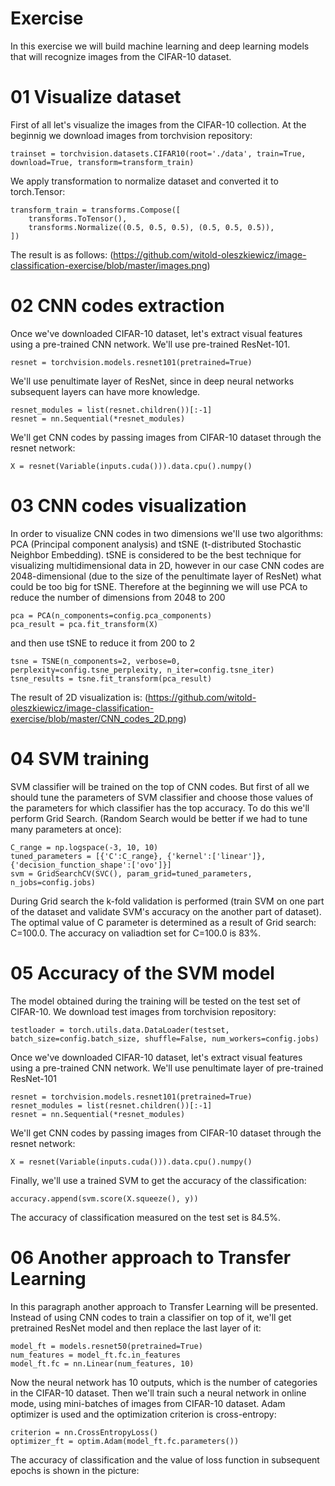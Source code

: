 # Exercise
In this exercise we will build machine learning and deep learning models that will recognize images from the CIFAR-10 dataset.
# 01 Visualize dataset
First of all let's visualize the images from the CIFAR-10 collection. At the beginnig we download images from torchvision repository:
```
trainset = torchvision.datasets.CIFAR10(root='./data', train=True, download=True, transform=transform_train)
```

We apply transformation to normalize dataset and converted it to torch.Tensor:

```
transform_train = transforms.Compose([
    transforms.ToTensor(),
    transforms.Normalize((0.5, 0.5, 0.5), (0.5, 0.5, 0.5)),
])
```

The result is as follows:
(https://github.com/witold-oleszkiewicz/image-classification-exercise/blob/master/images.png)

# 02 CNN codes extraction

Once we've downloaded CIFAR-10 dataset, let's extract visual features using a pre-trained CNN network. We'll use pre-trained ResNet-101. 

```
resnet = torchvision.models.resnet101(pretrained=True)

```
We'll use penultimate layer of ResNet, since in deep neural networks subsequent layers can have more knowledge.

```
resnet_modules = list(resnet.children())[:-1]
resnet = nn.Sequential(*resnet_modules)
```

We'll get CNN codes by passing images from CIFAR-10 dataset through the resnet network:

```
X = resnet(Variable(inputs.cuda())).data.cpu().numpy()
```

# 03 CNN codes visualization

In order to visualize CNN codes in two dimensions we'll use two algorithms: PCA (Principal component analysis) and tSNE (t-distributed Stochastic Neighbor Embedding). tSNE is considered to be the best technique for visualizing multidimensional data in 2D, however in our case CNN codes are 2048-dimensional (due to the size of the penultimate layer of ResNet) what could be too big for tSNE. Therefore at the beginning we will use PCA to reduce the number of dimensions from 2048 to 200
```
pca = PCA(n_components=config.pca_components)
pca_result = pca.fit_transform(X)

```
and then use tSNE to reduce it from 200 to 2
```
tsne = TSNE(n_components=2, verbose=0, perplexity=config.tsne_perplexity, n_iter=config.tsne_iter)
tsne_results = tsne.fit_transform(pca_result)

```

The result of 2D visualization is:
(https://github.com/witold-oleszkiewicz/image-classification-exercise/blob/master/CNN_codes_2D.png)

# 04 SVM training

SVM classifier will be trained on the top of CNN codes. But first of all we should tune the parameters of SVM classifier and choose those values of the parameters for which classifier has the top accuracy. To do this we'll perform Grid Search. (Random Search would be better if we had to tune many parameters at once):

```
C_range = np.logspace(-3, 10, 10)
tuned_parameters = [{'C':C_range}, {'kernel':['linear']}, {'decision_function_shape':['ovo']}]
svm = GridSearchCV(SVC(), param_grid=tuned_parameters, n_jobs=config.jobs)
```

During Grid search the k-fold validation is performed (train SVM on one part of the dataset and validate SVM's accuracy on the another part of dataset). The optimal value of C parameter is determined as a result of Grid search: C=100.0. The accuracy on valiadtion set for C=100.0 is 83%.

# 05 Accuracy of the SVM model

The model obtained during the training will be tested on the test set of CIFAR-10. We download test images from torchvision repository:
```
testloader = torch.utils.data.DataLoader(testset, batch_size=config.batch_size, shuffle=False, num_workers=config.jobs)
```
Once we've downloaded CIFAR-10 dataset, let's extract visual features using a pre-trained CNN network. We'll use penultimate layer of pre-trained ResNet-101
```
resnet = torchvision.models.resnet101(pretrained=True)
resnet_modules = list(resnet.children())[:-1]
resnet = nn.Sequential(*resnet_modules)
```

We'll get CNN codes by passing images from CIFAR-10 dataset through the resnet network:

```
X = resnet(Variable(inputs.cuda())).data.cpu().numpy()
```

Finally, we'll use a trained SVM to get the accuracy of the classification:
```
accuracy.append(svm.score(X.squeeze(), y))
```
The accuracy of classification measured on the test set is 84.5%.

# 06 Another approach to Transfer Learning

In this paragraph another approach to Transfer Learning will be presented. Instead of using CNN codes to train a classifier on top of it, we'll get pretrained ResNet model and then replace the last layer of it:

```
model_ft = models.resnet50(pretrained=True)
num_features = model_ft.fc.in_features
model_ft.fc = nn.Linear(num_features, 10)
```
Now the neural network has 10 outputs, which is the number of categories in the CIFAR-10 dataset. Then we'll train such a neural network in online mode, using mini-batches of images from CIFAR-10 dataset. Adam optimizer is used and the optimization criterion is cross-entropy:

```
criterion = nn.CrossEntropyLoss()
optimizer_ft = optim.Adam(model_ft.fc.parameters())
```

The accuracy of classification and the value of loss function in subsequent epochs is shown in the picture:
